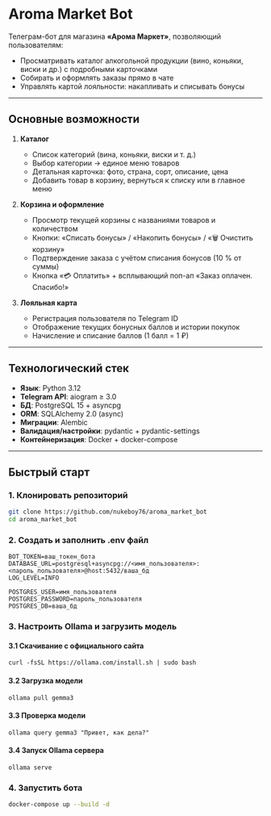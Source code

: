 # Aroma Market Bot

Телеграм-бот для магазина **«Арома Маркет»**, позволяющий пользователям:
- Просматривать каталог алкогольной продукции (вино, коньяки, виски и др.) с подробными карточками
- Собирать и оформлять заказы прямо в чате
- Управлять картой лояльности: накапливать и списывать бонусы

---

## Основные возможности

1. **Каталог**
   - Список категорий (вина, коньяки, виски и т. д.)
   - Выбор категории →  единое меню товаров
   - Детальная карточка: фото, страна, сорт, описание, цена
   - Добавить товар в корзину, вернуться к списку или в главное меню

2. **Корзина и оформление**
   - Просмотр текущей корзины с названиями товаров и количеством
   - Кнопки: «Списать бонусы» / «Накопить бонусы» / «🗑 Очистить корзину»
   - Подтверждение заказа с учётом списания бонусов (10 % от суммы)
   - Кнопка «💳 Оплатить» + всплывающий поп-ап «Заказ оплачен. Спасибо!»

3. **Лояльная карта**
   - Регистрация пользователя по Telegram ID
   - Отображение текущих бонусных баллов и истории покупок 
   - Начисление и списание баллов (1 балл = 1 ₽)

---

## Технологический стек

- **Язык**: Python 3.12
- **Telegram API**: aiogram ≥ 3.0
- **БД**: PostgreSQL 15 + asyncpg
- **ORM**: SQLAlchemy 2.0 (async)
- **Миграции**: Alembic
- **Валидация/настройки**: pydantic + pydantic-settings
- **Контейнеризация**: Docker + docker-compose

---

## Быстрый старт

### 1. Клонировать репозиторий
```bash
git clone https://github.com/nukeboy76/aroma_market_bot
cd aroma_market_bot
```

### 2. Создать и заполнить .env файл

```
BOT_TOKEN=ваш_токен_бота
DATABASE_URL=postgresql+asyncpg://<имя_пользователя>:<пароль_пользователя>@host:5432/ваша_бд
LOG_LEVEL=INFO

POSTGRES_USER=имя_пользователя
POSTGRES_PASSWORD=пароль_пользователя
POSTGRES_DB=ваша_бд
```

### 3. Настроить Ollama и загрузить модель

#### 3.1 Скачивание с официального сайта

```
curl -fsSL https://ollama.com/install.sh | sudo bash
```

#### 3.2 Загрузка модели

```
ollama pull gemma3
```

#### 3.3 Проверка модели

```
ollama query gemma3 "Привет, как дела?"
```

#### 3.4 Запуск Ollama сервера
```
ollama serve
```

### 4. Запустить бота

```bash
docker-compose up --build -d
```
